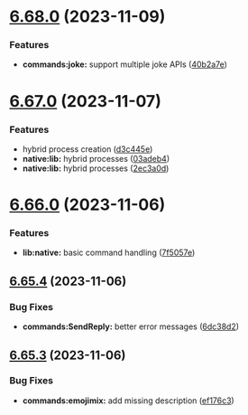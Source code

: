 # [6.68.0](https://github.com/onesoft-sudo/sudobot/compare/v6.67.0...v6.68.0) (2023-11-09)


### Features

* **commands:joke:** support multiple joke APIs ([40b2a7e](https://github.com/onesoft-sudo/sudobot/commit/40b2a7eaa680a5feb340a5a21d0cbee594b95635))



# [6.67.0](https://github.com/onesoft-sudo/sudobot/compare/v6.66.0...v6.67.0) (2023-11-07)


### Features

* hybrid process creation ([d3c445e](https://github.com/onesoft-sudo/sudobot/commit/d3c445e37c7a2cdecc39fa10b656d43e43143aca))
* **native:lib:** hybrid processes ([03adeb4](https://github.com/onesoft-sudo/sudobot/commit/03adeb47eb891b1b8c9cfacbc138787ad9bc41df))
* **native:lib:** hybrid processes ([2ec3a0d](https://github.com/onesoft-sudo/sudobot/commit/2ec3a0dfc74ba503d1d1bbc2d150fe2812b3dbbe))



# [6.66.0](https://github.com/onesoft-sudo/sudobot/compare/v6.65.4...v6.66.0) (2023-11-06)


### Features

* **lib:native:** basic command handling ([7f5057e](https://github.com/onesoft-sudo/sudobot/commit/7f5057e151a164dd2af64b1d475b167b6acd0719))



## [6.65.4](https://github.com/onesoft-sudo/sudobot/compare/v6.65.3...v6.65.4) (2023-11-06)


### Bug Fixes

* **commands:SendReply:** better error messages ([6dc38d2](https://github.com/onesoft-sudo/sudobot/commit/6dc38d28c14a786f01d578d0f3320b6de201488b))



## [6.65.3](https://github.com/onesoft-sudo/sudobot/compare/v6.65.2...v6.65.3) (2023-11-06)


### Bug Fixes

* **commands:emojimix:** add missing description ([ef176c3](https://github.com/onesoft-sudo/sudobot/commit/ef176c3f595c0dfeff04894c8587c02c670f6e2b))




